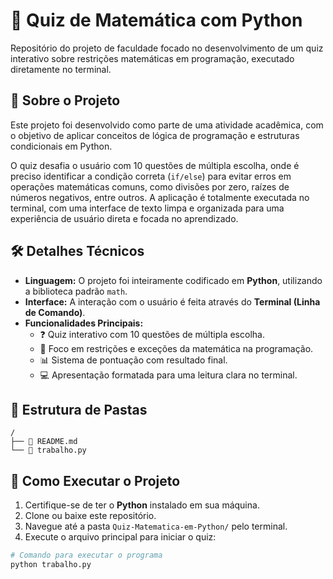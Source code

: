 # 🧠 Quiz de Matemática com Python

Repositório do projeto de faculdade focado no desenvolvimento de um quiz interativo sobre restrições matemáticas em programação, executado diretamente no terminal.

## 🎯 Sobre o Projeto

Este projeto foi desenvolvido como parte de uma atividade acadêmica, com o objetivo de aplicar conceitos de lógica de programação e estruturas condicionais em Python.

O quiz desafia o usuário com 10 questões de múltipla escolha, onde é preciso identificar a condição correta (`if/else`) para evitar erros em operações matemáticas comuns, como divisões por zero, raízes de números negativos, entre outros. A aplicação é totalmente executada no terminal, com uma interface de texto limpa e organizada para uma experiência de usuário direta e focada no aprendizado.

## 🛠️ Detalhes Técnicos

* **Linguagem:** O projeto foi inteiramente codificado em **Python**, utilizando a biblioteca padrão `math`.
* **Interface:** A interação com o usuário é feita através do **Terminal (Linha de Comando)**.
* **Funcionalidades Principais:**
    * ❓ Quiz interativo com 10 questões de múltipla escolha.
    * 🧠 Foco em restrições e exceções da matemática na programação.
    * 📊 Sistema de pontuação com resultado final.
    * 💻 Apresentação formatada para uma leitura clara no terminal.

## 📂 Estrutura de Pastas
```
/
├── 📄 README.md
└── 🐍 trabalho.py
```
## 🚀 Como Executar o Projeto

1.  Certifique-se de ter o **Python** instalado em sua máquina.
2.  Clone ou baixe este repositório.
3.  Navegue até a pasta `Quiz-Matematica-em-Python/` pelo terminal.
4.  Execute o arquivo principal para iniciar o quiz:

```bash
# Comando para executar o programa
python trabalho.py
